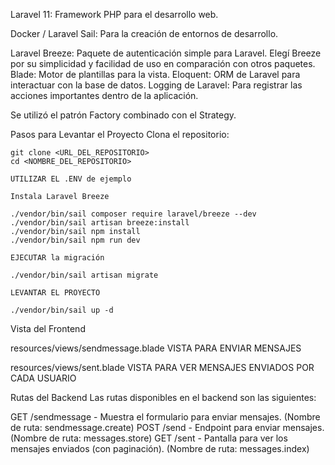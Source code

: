 Laravel 11: Framework PHP para el desarrollo web.

Docker / Laravel Sail: Para la creación de entornos de desarrollo.

Laravel Breeze: Paquete de autenticación simple para Laravel. Elegí Breeze por su simplicidad y facilidad de uso en comparación con otros paquetes.
Blade: Motor de plantillas para la vista.
Eloquent: ORM de Laravel para interactuar con la base de datos.
Logging de Laravel: Para registrar las acciones importantes dentro de la aplicación.

Se utilizó el patrón Factory combinado con el Strategy.

Pasos para Levantar el Proyecto
    Clona el repositorio:

    git clone <URL_DEL_REPOSITORIO>
    cd <NOMBRE_DEL_REPOSITORIO>

    UTILIZAR EL .ENV de ejemplo

    Instala Laravel Breeze

    ./vendor/bin/sail composer require laravel/breeze --dev
    ./vendor/bin/sail artisan breeze:install
    ./vendor/bin/sail npm install
    ./vendor/bin/sail npm run dev

    EJECUTAR la migración

    ./vendor/bin/sail artisan migrate

    LEVANTAR EL PROYECTO

    ./vendor/bin/sail up -d

Vista del Frontend

resources/views/sendmessage.blade    VISTA PARA ENVIAR MENSAJES

resources/views/sent.blade    VISTA PARA VER MENSAJES ENVIADOS POR CADA USUARIO

Rutas del Backend
Las rutas disponibles en el backend son las siguientes:

GET /sendmessage - Muestra el formulario para enviar mensajes. (Nombre de ruta: sendmessage.create)
POST /send - Endpoint para enviar mensajes. (Nombre de ruta: messages.store)
GET /sent - Pantalla para ver los mensajes enviados (con paginación). (Nombre de ruta: messages.index)




